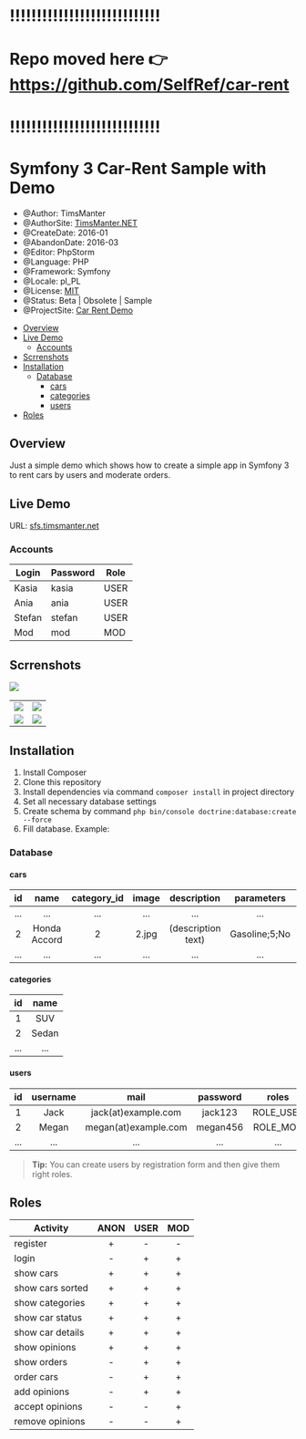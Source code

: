 # !!!!!!!!!!!!!!!!!!!!!!!!!!!!
# Repo moved here 👉 https://github.com/SelfRef/car-rent
# !!!!!!!!!!!!!!!!!!!!!!!!!!!!

# Symfony 3 Car-Rent Sample with Demo

* @Author: TimsManter
* @AuthorSite: [TimsManter.NET](http://timsmanter.net/)
* @CreateDate: 2016-01
* @AbandonDate: 2016-03
* @Editor: PhpStorm
* @Language: PHP
* @Framework: Symfony
* @Locale: pl_PL
* @License: [MIT](LICENSE.md)
* @Status: Beta | Obsolete | Sample
* @ProjectSite: [Car Rent Demo](http://sfs.timsmanter.net/)

<!-- TOC -->

- [Overview](#overview)
- [Live Demo](#live-demo)
  - [Accounts](#accounts)
- [Scrrenshots](#scrrenshots)
- [Installation](#installation)
  - [Database](#database)
    - [cars](#cars)
    - [categories](#categories)
    - [users](#users)
- [Roles](#roles)

<!-- /TOC -->

## Overview

Just a simple demo which shows how to create a simple app in Symfony 3
to rent cars by users and moderate orders.

## Live Demo

URL: [sfs.timsmanter.net](http://sfs.timsmanter.net/)

### Accounts

Login | Password | Role
------|----------|-----
Kasia |kasia     |USER
Ania  |ania      |USER
Stefan|stefan    |USER
Mod   |mod       |MOD

## Scrrenshots

![](docs/screenshots/main.png)

|||
---|---
![](docs/screenshots/desc.png) | ![](docs/screenshots/dialog.png)
![](docs/screenshots/user_message.png) | ![](docs/screenshots/rent_list.png)

## Installation

1. Install Composer
2. Clone this repository
3. Install dependencies via command `composer install` in project directory
4. Set all necessary database settings
5. Create schema by command `php bin/console doctrine:database:create --force`
6. Fill database. Example:

### Database

#### cars
id|name|category_id|image|description|parameters|price
:---:|:---:|:---:|:---:|:---:|:---:|:---:
...|...|...|...|...|...|...
2|Honda Accord|2|2.jpg|(description text)|Gasoline;5;No|500.00
...|...|...|...|...|...|...

#### categories
id|name
:---:|:---:
1|SUV
2|Sedan
...|...

#### users
id|username|mail|password|roles
:---:|:---:|:---:|:---:|:---:
1|Jack|jack(at)example.com|jack123|ROLE_USER
2|Megan|megan(at)example.com|megan456|ROLE_MOD
...|...|...|...|...

> **Tip:** You can create users by registration form and then give them right roles.

## Roles

Activity|ANON|USER|MOD
---|:---:|:---:|:---:
register            |+|-|-
login               |-|+|+
show cars           |+|+|+
show cars sorted    |+|+|+
show categories     |+|+|+
show car status     |+|+|+
show car details    |+|+|+
show opinions       |+|+|+
show orders         |-|+|+
order cars          |-|+|+
add opinions        |-|+|+
accept opinions     |-|-|+
remove opinions     |-|-|+

